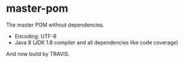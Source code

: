 master-pom
==========

The master POM without dependencies.

 * Encoding: UTF-8
 * Java 8 (JDK 1.8 compiler and all dependencies like code coverage)

And now build by TRAVIS.

